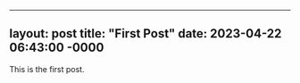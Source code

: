 ----
layout: post
title: "First Post"
date: 2023-04-22 06:43:00 -0000
----

This is the first post.
